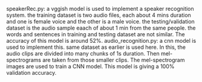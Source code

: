 speakerRec.py: a vggish model is used to implement a speaker recognition system. the training dataset is two audio files, each about 4 mins duration and one is female voice and the other is a male voice. the testing/validation dataset is the audio sample eaach of about 1 min from the same people. the words and sentences in training and testing dataset are not similar. The accuracy of this model is around 52%.
audio_recognition.py: a cnn model is used to implement this. same dataset as earlier is used here. In this, the audio clips are divided into many chunks of 1s duration. Then mel-spectrograms are taken from those smaller clips. The mel-spectrogram images are used to train a CNN model. This model is giving a 100% validation accuracy.
